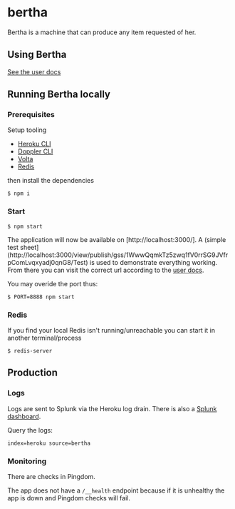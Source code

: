# bertha

Bertha is a machine that can produce any item requested of her.

## Using Bertha

[See the user docs](https://github.com/ft-interactive/bertha/wiki/Tutorial)

## Running Bertha locally

### Prerequisites

Setup tooling

* [Heroku CLI](https://github.com/Financial-Times/next/wiki/Heroku)
* [Doppler CLI](https://docs.doppler.com/docs/install-cli)
* [Volta](https://docs.volta.sh/guide/getting-started)
* [Redis](https://redis.io/docs/install/install-redis/install-redis-on-mac-os/)

then install the dependencies

```
$ npm i
```

### Start

```
$ npm start
```

The application will now be available on [http://localhost:3000/]. A (simple test sheet](http://localhost:3000/view/publish/gss/1WwwQqmkTz5zwq1fV0rrSG9JVfrpComLvqxyadj0qnG8/Test) is used to demonstrate everything working. From there you can visit the correct url according to the [user docs](https://github.com/ft-interactive/bertha/wiki/Tutorial).

You may overide the port thus:

```
$ PORT=8888 npm start
```

### Redis

If you find your local Redis isn't running/unreachable you can start it in another terminal/process

```
$ redis-server
```

## Production

### Logs

Logs are sent to Splunk via the Heroku log drain. There is also a [Splunk dashboard](https://financialtimes.splunkcloud.com/en-GB/app/search/bertha).

Query the logs:


```
index=heroku source=bertha
```

### Monitoring

There are checks in Pingdom.

The app does not have a `/__health` endpoint because if it is unhealthy the app is down and Pingdom checks will fail.
